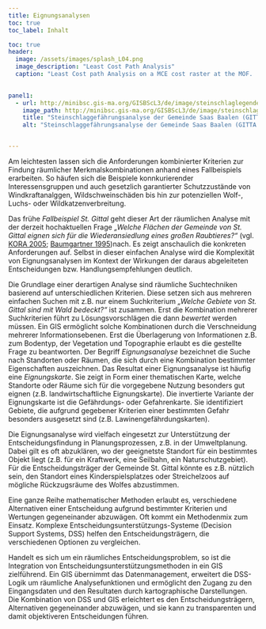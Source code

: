 ```yaml
---
title: Eignungsanalysen
toc: true
toc_label: Inhalt

toc: true
header:
  image: /assets/images/splash_L04.png
  image_description: "Least Cost Path Analysis"
  caption: "Least Cost path Analysis on a MCE cost raster at the MOF.  CC0 AG gisma s²r"
  

panel1:  
  - url: http://minibsc.gis-ma.org/GISBScL3/de/image/steinschlaglegende.gif
    image_path: http://minibsc.gis-ma.org/GISBScL3/de/image/steinschlaglegende.gif
    title: "Steinschlaggefährungsanalyse der Gemeinde Saas Baalen (GITTA 2005)"
    alt: "Steinschlaggefährungsanalyse der Gemeinde Saas Baalen (GITTA 2005)"


---
```



Am leichtesten lassen sich die Anforderungen kombinierter Kriterien zur Findung räumlicher Merkmalskombinationen anhand eines Fallbeispiels erarbeiten. So häufen sich die Beispiele konnkurierender Interessensgruppen und auch gesetzlich garantierter Schutzzustände von Windkraftanalggen, Wildschweinschäden bis hin zur potenziellen  Wolf-, Luchs- oder Wildkatzenverbreitung. 

Das frühe *Fallbeispiel St. Gittal*  geht dieser Art der räumlichen Analyse mit der derzeit hochaktuellen Frage *„Welche Flächen der Gemeinde von St. Gittal eignen sich für die Wiederansiedlung eines großen Raubtieres?“* (vgl. [KORA 2005](https://minibsc.gis-ma.org/GISBScL4/de/material/wolf_kora.pdf); [Baumgartner 1995](http://minibsc.gis-ma.org/GISBScL4/de/material/facts1995_wolf.pdf))nach. Es zeigt anschaulich die konkreten Anforderungen auf. Selbst in dieser einfachen Analyse wird die Komplexität von Eignungsanalysen im Kontext der Wirkungen der daraus abgeleiteten Entscheidungen bzw. Handlungsempfehlungen deutlich. 

Die Grundlage einer derartigen Analyse sind räumliche Suchtechniken basierend auf unterschiedlichen Kriterien. Diese setzen sich aus mehreren einfachen Suchen mit z.B. nur einem Suchkriterium *„Welche Gebiete von St. Gittal sind mit Wald bedeckt?“* ist  zusammen. Erst die Kombination mehrerer Suchkriterien führt zu Lösungsvorschlägen die dann *bewertet* werden müssen. Ein GIS ermöglicht solche Kombinationen durch die Verschneidung mehrerer Informationsebenen. Erst die Überlagerung von Informationen z.B. zum Bodentyp, der Vegetation und Topographie erlaubt es die gestellte Frage zu beantworten. Der Begriff *Eignungsanalyse* bezeichnet die Suche nach Standorten oder Räumen, die sich durch eine Kombination bestimmter Eigenschaften auszeichnen. Das Resultat einer Eignungsanalyse ist häufig eine *Eignungskarte*. Sie zeigt in Form einer thematischen Karte, welche Standorte oder Räume sich für die vorgegebene Nutzung besonders gut eignen (z.B. landwirtschaftliche Eignungskarte). Die invertierte Variante der Eignungskarte ist die Gefährdungs- oder Gefahrenkarte. Sie identifiziert Gebiete, die aufgrund gegebener Kriterien einer bestimmten Gefahr besonders ausgesetzt sind (z.B. Lawinengefährdungskarten).

Die Eignungsanalyse wird vielfach eingesetzt zur Unterstützung der Entscheidungsfindung in Planungsprozessen, z.B. in der Umweltplanung. Dabei gilt es oft abzuklären, wo der geeignetste Standort für ein bestimmtes Objekt liegt (z.B. für ein Kraftwerk, eine Seilbahn, ein Naturschutzgebiet). Für die Entscheidungsträger der Gemeinde St. Gittal könnte es z.B. nützlich sein, den Standort eines Kinderspielsplatzes oder Streichelzoos auf mögliche Rückzugsräume des Wolfes abzustimmen.

Eine ganze Reihe mathematischer Methoden erlaubt es, verschiedene Alternativen einer Entscheidung aufgrund bestimmter Kriterien und Wertungen gegeneinander abzuwägen. Oft kommt ein Methodenmix zum Einsatz. Komplexe Entscheidungsunterstützungs-Systeme (Decision Support Systems, DSS) helfen den Entscheidungsträgern, die verschiedenen Optionen zu vergleichen.

Handelt es sich um ein räumliches Entscheidungsproblem, so ist die Integration von Entscheidungsunterstützungsmethoden in ein GIS zielführend. Ein GIS übernimmt das Datenmanagement, erweitert die DSS-Logik um räumliche Analysefunktionen und ermöglicht den Zugang zu den Eingangsdaten und den Resultaten durch kartographische Darstellungen. Die Kombination von DSS und GIS erleichtert es den Entscheidungsträgern, Alternativen gegeneinander abzuwägen, und sie kann zu transparenten und damit objektiveren Entscheidungen führen.





